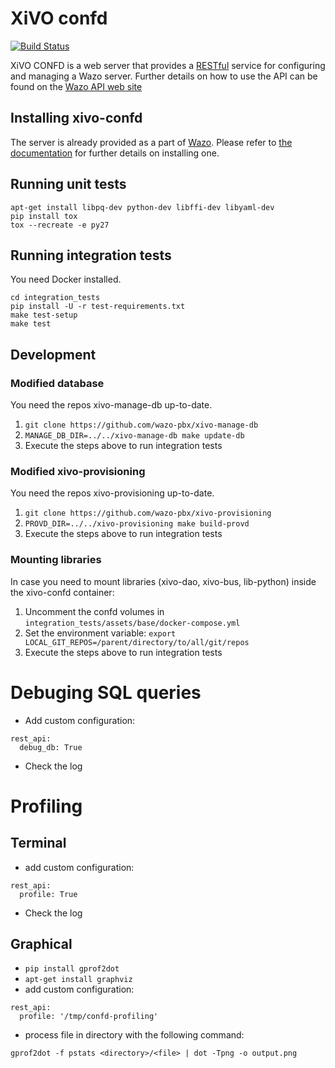 XiVO confd
==========

[![Build Status](https://jenkins.wazo.community/buildStatus/icon?job=xivo-confd)](https://jenkins.wazo.community/job/xivo-confd)

XiVO CONFD is a web server that provides a [RESTful](http://en.wikipedia.org/wiki/Representational_state_transfer)
service for configuring and managing a Wazo server. Further details on how to use the API can be found on
the [Wazo API web site](http://api.wazo.community)


Installing xivo-confd
---------------------

The server is already provided as a part of [Wazo](http://documentation.wazo.community).
Please refer to [the documentation](http://documentation.wazo.community/en/stable/installation/installsystem.html) for
further details on installing one.


Running unit tests
------------------

```
apt-get install libpq-dev python-dev libffi-dev libyaml-dev
pip install tox
tox --recreate -e py27
```

Running integration tests
-------------------------

You need Docker installed.

```
cd integration_tests
pip install -U -r test-requirements.txt
make test-setup
make test
```


Development
-----------

### Modified database

You need the repos xivo-manage-db up-to-date.

1. ```git clone https://github.com/wazo-pbx/xivo-manage-db```
2. ```MANAGE_DB_DIR=../../xivo-manage-db make update-db```
3. Execute the steps above to run integration tests


### Modified xivo-provisioning

You need the repos xivo-provisioning up-to-date.

1. ```git clone https://github.com/wazo-pbx/xivo-provisioning```
2. ```PROVD_DIR=../../xivo-provisioning make build-provd```
3. Execute the steps above to run integration tests


### Mounting libraries

In case you need to mount libraries (xivo-dao, xivo-bus, lib-python) inside the xivo-confd container:

1. Uncomment the confd volumes in ```integration_tests/assets/base/docker-compose.yml```
2. Set the environment variable: ```export LOCAL_GIT_REPOS=/parent/directory/to/all/git/repos```
3. Execute the steps above to run integration tests


Debuging SQL queries
====================

* Add custom configuration:
```
rest_api:
  debug_db: True
```
* Check the log


Profiling
=========

Terminal
--------

* add custom configuration:
```
rest_api:
  profile: True
```
* Check the log


Graphical
---------

* ```pip install gprof2dot```
* ```apt-get install graphviz```
* add custom configuration:
```
rest_api:
  profile: '/tmp/confd-profiling'
```
* process file in directory with the following command:

```gprof2dot -f pstats <directory>/<file> | dot -Tpng -o output.png```
